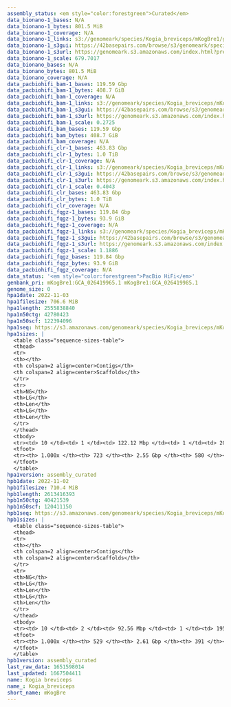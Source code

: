 ```yaml
---
assembly_status: <em style="color:forestgreen">Curated</em>
data_bionano-1_bases: N/A
data_bionano-1_bytes: 801.5 MiB
data_bionano-1_coverage: N/A
data_bionano-1_links: s3://genomeark/species/Kogia_breviceps/mKogBre1/genomic_data/bionano/<br>
data_bionano-1_s3gui: https://42basepairs.com/browse/s3/genomeark/species/Kogia_breviceps/mKogBre1/genomic_data/bionano/
data_bionano-1_s3url: https://genomeark.s3.amazonaws.com/index.html?prefix=species/Kogia_breviceps/mKogBre1/genomic_data/bionano/
data_bionano-1_scale: 679.7017
data_bionano_bases: N/A
data_bionano_bytes: 801.5 MiB
data_bionano_coverage: N/A
data_pacbiohifi_bam-1_bases: 119.59 Gbp
data_pacbiohifi_bam-1_bytes: 408.7 GiB
data_pacbiohifi_bam-1_coverage: N/A
data_pacbiohifi_bam-1_links: s3://genomeark/species/Kogia_breviceps/mKogBre1/genomic_data/pacbio_hifi/<br>
data_pacbiohifi_bam-1_s3gui: https://42basepairs.com/browse/s3/genomeark/species/Kogia_breviceps/mKogBre1/genomic_data/pacbio_hifi/
data_pacbiohifi_bam-1_s3url: https://genomeark.s3.amazonaws.com/index.html?prefix=species/Kogia_breviceps/mKogBre1/genomic_data/pacbio_hifi/
data_pacbiohifi_bam-1_scale: 0.2725
data_pacbiohifi_bam_bases: 119.59 Gbp
data_pacbiohifi_bam_bytes: 408.7 GiB
data_pacbiohifi_bam_coverage: N/A
data_pacbiohifi_clr-1_bases: 463.83 Gbp
data_pacbiohifi_clr-1_bytes: 1.0 TiB
data_pacbiohifi_clr-1_coverage: N/A
data_pacbiohifi_clr-1_links: s3://genomeark/species/Kogia_breviceps/mKogBre1/genomic_data/pacbio_hifi/<br>
data_pacbiohifi_clr-1_s3gui: https://42basepairs.com/browse/s3/genomeark/species/Kogia_breviceps/mKogBre1/genomic_data/pacbio_hifi/
data_pacbiohifi_clr-1_s3url: https://genomeark.s3.amazonaws.com/index.html?prefix=species/Kogia_breviceps/mKogBre1/genomic_data/pacbio_hifi/
data_pacbiohifi_clr-1_scale: 0.4043
data_pacbiohifi_clr_bases: 463.83 Gbp
data_pacbiohifi_clr_bytes: 1.0 TiB
data_pacbiohifi_clr_coverage: N/A
data_pacbiohifi_fqgz-1_bases: 119.84 Gbp
data_pacbiohifi_fqgz-1_bytes: 93.9 GiB
data_pacbiohifi_fqgz-1_coverage: N/A
data_pacbiohifi_fqgz-1_links: s3://genomeark/species/Kogia_breviceps/mKogBre1/genomic_data/pacbio_hifi/<br>
data_pacbiohifi_fqgz-1_s3gui: https://42basepairs.com/browse/s3/genomeark/species/Kogia_breviceps/mKogBre1/genomic_data/pacbio_hifi/
data_pacbiohifi_fqgz-1_s3url: https://genomeark.s3.amazonaws.com/index.html?prefix=species/Kogia_breviceps/mKogBre1/genomic_data/pacbio_hifi/
data_pacbiohifi_fqgz-1_scale: 1.1886
data_pacbiohifi_fqgz_bases: 119.84 Gbp
data_pacbiohifi_fqgz_bytes: 93.9 GiB
data_pacbiohifi_fqgz_coverage: N/A
data_status: '<em style="color:forestgreen">PacBio HiFi</em>'
genbank_pri: mKogBre1:GCA_026419965.1 mKogBre1:GCA_026419985.1
genome_size: 0
hpa1date: 2022-11-03
hpa1filesize: 706.6 MiB
hpa1length: 2555838840
hpa1n50ctg: 42780423
hpa1n50scf: 122394096
hpa1seq: https://s3.amazonaws.com/genomeark/species/Kogia_breviceps/mKogBre1/assembly_curated/mKogBre1.hap1.cur.20221103.fasta.gz
hpa1sizes: |
  <table class="sequence-sizes-table">
  <thead>
  <tr>
  <th></th>
  <th colspan=2 align=center>Contigs</th>
  <th colspan=2 align=center>Scaffolds</th>
  </tr>
  <tr>
  <th>NG</th>
  <th>LG</th>
  <th>Len</th>
  <th>LG</th>
  <th>Len</th>
  </tr>
  </thead>
  <tbody>
  <tr><td> 10 </td><td> 1 </td><td> 122.12 Mbp </td><td> 1 </td><td> 201.99 Mbp </td></tr>  <tr><td> 20 </td><td> 4 </td><td> 69.84 Mbp </td><td> 2 </td><td> 188.80 Mbp </td></tr>  <tr><td> 30 </td><td> 8 </td><td> 53.58 Mbp </td><td> 3 </td><td> 184.93 Mbp </td></tr>  <tr><td> 40 </td><td> 13 </td><td> 47.07 Mbp </td><td> 5 </td><td> 147.15 Mbp </td></tr>  <tr style="background-color:#cccccc;"><td> 50 </td><td> 19 </td><td style="background-color:#88ff88;"> 42.78 Mbp </td><td> 7 </td><td style="background-color:#88ff88;"> 122.39 Mbp </td></tr>  <tr><td> 60 </td><td> 26 </td><td> 31.84 Mbp </td><td> 9 </td><td> 116.16 Mbp </td></tr>  <tr><td> 70 </td><td> 34 </td><td> 29.41 Mbp </td><td> 12 </td><td> 102.71 Mbp </td></tr>  <tr><td> 80 </td><td> 45 </td><td> 20.18 Mbp </td><td> 14 </td><td> 91.11 Mbp </td></tr>  <tr><td> 90 </td><td> 64 </td><td> 9.44 Mbp </td><td> 17 </td><td> 78.20 Mbp </td></tr>  <tr><td> 100 </td><td> 722 </td><td> 9.55 Kbp </td><td> 579 </td><td> 9.55 Kbp </td></tr>  </tbody>
  <tfoot>
  <tr><th> 1.000x </th><th> 723 </th><th> 2.55 Gbp </th><th> 580 </th><th> 2.56 Gbp </th></tr>
  </tfoot>
  </table>
hpa1version: assembly_curated
hpb1date: 2022-11-02
hpb1filesize: 710.4 MiB
hpb1length: 2613416393
hpb1n50ctg: 40421539
hpb1n50scf: 120411150
hpb1seq: https://s3.amazonaws.com/genomeark/species/Kogia_breviceps/mKogBre1/assembly_curated/mKogBre1.hap2.cur.20221102.fasta.gz
hpb1sizes: |
  <table class="sequence-sizes-table">
  <thead>
  <tr>
  <th></th>
  <th colspan=2 align=center>Contigs</th>
  <th colspan=2 align=center>Scaffolds</th>
  </tr>
  <tr>
  <th>NG</th>
  <th>LG</th>
  <th>Len</th>
  <th>LG</th>
  <th>Len</th>
  </tr>
  </thead>
  <tbody>
  <tr><td> 10 </td><td> 2 </td><td> 92.56 Mbp </td><td> 1 </td><td> 195.90 Mbp </td></tr>  <tr><td> 20 </td><td> 4 </td><td> 86.54 Mbp </td><td> 2 </td><td> 191.84 Mbp </td></tr>  <tr><td> 30 </td><td> 8 </td><td> 57.81 Mbp </td><td> 4 </td><td> 157.65 Mbp </td></tr>  <tr><td> 40 </td><td> 13 </td><td> 49.77 Mbp </td><td> 5 </td><td> 146.29 Mbp </td></tr>  <tr style="background-color:#cccccc;"><td> 50 </td><td> 19 </td><td style="background-color:#88ff88;"> 40.42 Mbp </td><td> 7 </td><td style="background-color:#88ff88;"> 120.41 Mbp </td></tr>  <tr><td> 60 </td><td> 26 </td><td> 31.24 Mbp </td><td> 9 </td><td> 115.00 Mbp </td></tr>  <tr><td> 70 </td><td> 35 </td><td> 22.44 Mbp </td><td> 12 </td><td> 98.70 Mbp </td></tr>  <tr><td> 80 </td><td> 50 </td><td> 14.27 Mbp </td><td> 15 </td><td> 90.43 Mbp </td></tr>  <tr><td> 90 </td><td> 73 </td><td> 7.34 Mbp </td><td> 18 </td><td> 60.01 Mbp </td></tr>  <tr><td> 100 </td><td> 528 </td><td> 9.51 Kbp </td><td> 390 </td><td> 9.51 Kbp </td></tr>  </tbody>
  <tfoot>
  <tr><th> 1.000x </th><th> 529 </th><th> 2.61 Gbp </th><th> 391 </th><th> 2.61 Gbp </th></tr>
  </tfoot>
  </table>
hpb1version: assembly_curated
last_raw_data: 1651598014
last_updated: 1667504411
name: Kogia breviceps
name_: Kogia_breviceps
short_name: mKogBre
---
```

